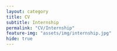 ```yaml
---
layout: category
title: CV
subtitle: Internship
permalink: "CV/Internship"
feature-img: "assets/img/internship.jpg"
hide: true
---
```

